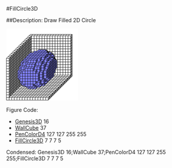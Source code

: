 #FillCircle3D

##Description: Draw Filled 2D Circle <x> <y> <z> <radius>

![](FillCircle3D.png)

Figure Code:
- [Genesis3D](Genesis3D.md) 16
- [WallCube](WallCube.md) 37
- [PenColorD4](PenColorD4.md) 127 127 255 255
- [FillCircle3D](FillCircle3D.md) 7 7 7 5

Condensed: Genesis3D 16;WallCube 37;PenColorD4 127 127 255 255;FillCircle3D 7 7 7 5

